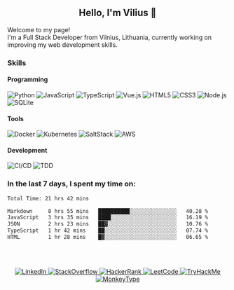 <h2 align=center>Hello, I'm Vilius 👋</h2>
Welcome to my page!<br>
I'm a Full Stack Developer from Vilnius, Lithuania, currently working on improving my web development skills.

### Skills
#### Programming

![Python] ![JavaScript] ![TypeScript] ![Vue.js] ![HTML5] ![CSS3] ![Node.js] ![SQLite]

[Python]: https://img.shields.io/badge/Python-3670A0?style=flat&logo=python&logoColor=ffdd54
[JavaScript]: https://shields.io/badge/JavaScript-F7DF1E?logo=JavaScript&logoColor=000&style=flat
[TypeScript]: https://img.shields.io/badge/TypeScript-007ACC?logo=typescript&logoColor=white
[Vue.js]: https://img.shields.io/badge/Vue.js-35495E?style=flat&logo=vuedotjs&logoColor=4FC08D
[HTML5]: https://img.shields.io/badge/HTML-%23E34F26.svg?style=flat&logo=html5&logoColor=white
[CSS3]: https://img.shields.io/badge/CSS-%231572B6.svg?style=flat&logo=css3&logoColor=white
[Node.js]: https://img.shields.io/badge/Node.js-0D121C?style=flat&logo=node.js&logoColor=5FA04E
[SQLite]: https://img.shields.io/badge/SQLite-003B57?style=flat&logo=sqlite&logoColor=66B0E4

#### Tools

![Docker] ![Kubernetes] ![SaltStack] ![AWS]

[Docker]: https://img.shields.io/badge/Docker-2496ED?style=flat&logo=docker&logoColor=fff
[Kubernetes]: https://img.shields.io/badge/Kubernetes-326CE5?style=flat&logo=kubernetes&logoColor=fff
[SaltStack]: https://img.shields.io/badge/SaltStack-57BCAD?style=flat&logo=salt-project&logoColor=fff
[AWS]: https://img.shields.io/badge/AWS-232F3E?style=flat&logo=amazon-web-services&logoColor=EC912D

#### Development

![CI/CD] ![TDD]

[CI/CD]: https://img.shields.io/badge/CI/CD-193446?style=flat&logoColor=EC912D
[TDD]: https://img.shields.io/badge/TDD-193446?style=flat&logoColor=EC912D

### In the last 7 days, I spent my time on:
<!--START_SECTION:waka-->

```txt
Total Time: 21 hrs 42 mins

Markdown     8 hrs 55 mins   ██████████░░░░░░░░░░░░░░░   40.28 %
JavaScript   3 hrs 35 mins   ████░░░░░░░░░░░░░░░░░░░░░   16.19 %
JSON         2 hrs 23 mins   ██▓░░░░░░░░░░░░░░░░░░░░░░   10.76 %
TypeScript   1 hr 42 mins    ██░░░░░░░░░░░░░░░░░░░░░░░   07.74 %
HTML         1 hr 28 mins    █▓░░░░░░░░░░░░░░░░░░░░░░░   06.65 %
```

<!--END_SECTION:waka-->
<br><br>

<p align=center>
  <a href="https://www.linkedin.com/in/vilius1">
    <img alt="LinkedIn" src="https://img.shields.io/badge/vilius1-0A66C2?logo=linkedin&logoColor=fff">
  </a>
  <a href="https://stackoverflow.com/users/8677878">
    <img alt="StackOverflow" src="https://img.shields.io/badge/8677878-FE7A16?logo=stack-overflow&logoColor=white">
  </a>
  <a href="https://www.hackerrank.com/profile/vilius1">
    <img alt="HackerRank" src="https://img.shields.io/badge/vilius1-0E141E?logo=hackerrank&logoColor=2EC866">
  </a>
  <a href="https://leetcode.com/vilius1">
    <img alt="LeetCode" src="https://img.shields.io/badge/dynamic/json?labelColor=black&color=%23ffa116&label=Solved&query=solvedOverTotal&url=https%3A%2F%2Fleetcode-badge.vercel.app%2Fapi%2Fusers%2Fvilius1&logo=leetcode&logoColor=yellow">
  </a>
  <a href="https://tryhackme.com/p/v11">
    <img alt="TryHackMe" src="https://img.shields.io/badge/dynamic/json?url=https%3A%2F%2Ftryhackme.com%2Fapi%2Fuser%2Frank%2Fv1&query=userRank&logo=tryhackme&logoColor=C11111&label=rank&labelColor=1C2538&color=6E9A23">
  </a>
  <a href="https://monkeytype.com/profile/v11">
    <img alt="MonkeyType" src="https://img.shields.io/endpoint?style=flat&url=https%3A%2F%2Fmonkeytype-badge-vhd5lan7mmhz.runkit.sh%3Fmessage%3D83wpm%26label%3D%26logoVariant%3Dtwo">
  </a>
</p>

[monkeytype.badge]: https://img.shields.io/endpoint?style=flat&url=https%3A%2F%2Fmonkeytype-badge-vhd5lan7mmhz.runkit.sh%3Fmessage%3D83wpm%26label%3D%26logoVariant%3Dtwo
